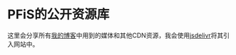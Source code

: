 # PFiS的公开资源库
这里会分享所有[我的博客](http://pfis.infinityfreeapp.com/)中用到的媒体和其他CDN资源，我会使用[jsdelivr](https://www.jsdelivr.com)将其引入网站中。
